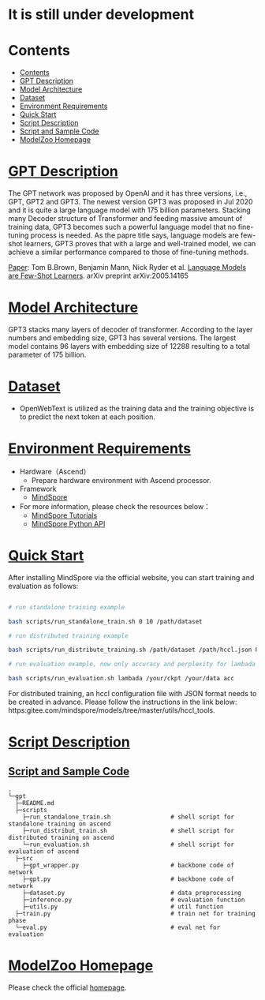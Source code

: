 
# It is still under development

# Contents

- [Contents](#contents)
- [GPT Description](#bert-description)
- [Model Architecture](#model-architecture)
- [Dataset](#dataset)
- [Environment Requirements](#environment-requirements)
- [Quick Start](#quick-start)
- [Script Description](#script-description)
- [Script and Sample Code](#script-and-sample-code)
- [ModelZoo Homepage](#modelzoo-homepage)

# [GPT Description](#contents)

The GPT network was proposed by OpenAI and it has three versions, i.e., GPT, GPT2 and GPT3. The newest version GPT3 was proposed in Jul 2020 and it is quite a large language model with 175 billion parameters. Stacking many Decoder structure of Transformer and feeding massive amount of training data, GPT3 becomes such a powerful language model that no fine-tuning process is needed. As the papre title says, language models are few-shot learners, GPT3 proves that with a large and well-trained model, we can achieve a similar performance compared to those of fine-tuning methods.

[Paper](https://arxiv.org/abs/2005.14165):  Tom B.Brown, Benjamin Mann, Nick Ryder et al. [Language Models are Few-Shot Learners](https://arxiv.org/abs/2005.14165). arXiv preprint arXiv:2005.14165

# [Model Architecture](#contents)

GPT3 stacks many layers of decoder of transformer. According to the layer numbers and embedding size, GPT3 has several versions. The largest model contains 96 layers with embedding size of 12288 resulting to a total parameter of 175 billion.

# [Dataset](#contents)

- OpenWebText is utilized as the training data and the training objective is to predict the next token at each position.

# [Environment Requirements](#contents)

- Hardware（Ascend）
    - Prepare hardware environment with Ascend processor.
- Framework
    - [MindSpore](https://gitee.com/mindspore/mindspore)
- For more information, please check the resources below：
    - [MindSpore Tutorials](https://www.mindspore.cn/tutorials/en/master/index.html)
    - [MindSpore Python API](https://www.mindspore.cn/docs/api/en/master/index.html)

# [Quick Start](#contents)

After installing MindSpore via the official website, you can start training and evaluation as follows:

```bash

# run standalone training example

bash scripts/run_standalone_train.sh 0 10 /path/dataset

# run distributed training example

bash scripts/run_distribute_training.sh /path/dataset /path/hccl.json 8

# run evaluation example, now only accuracy and perplexity for lambada and wikitext103 are supported

bash scripts/run_evaluation.sh lambada /your/ckpt /your/data acc

```

For distributed training, an hccl configuration file with JSON format needs to be created in advance.
Please follow the instructions in the link below:
https:gitee.com/mindspore/models/tree/master/utils/hccl_tools.

# [Script Description](#contents)

## [Script and Sample Code](#contents)

```shell
.
└─gpt
  ├─README.md
  ├─scripts
    ├─run_standalone_train.sh                 # shell script for standalone training on ascend
    ├─run_distribut_train.sh                  # shell script for distributed training on ascend
    └─run_evaluation.sh                       # shell script for evaluation of ascend
  ├─src
    ├─gpt_wrapper.py                          # backbone code of network
    ├─gpt.py                                  # backbone code of network
    ├─dataset.py                              # data preprocessing
    ├─inference.py                            # evaluation function
    ├─utils.py                                # util function
  ├─train.py                                  # train net for training phase
  └─eval.py                                   # eval net for evaluation
```

# [ModelZoo Homepage](#contents)

Please check the official [homepage](https://gitee.com/mindspore/models).
